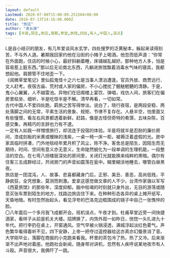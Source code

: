 ```yaml
---
layout: default
Lastmod: 2020-07-08T15:00:09.251504+00:00
date: 2016-07-13T14:16:08.000Z
title: "旅店"
author: "袁长庚"
tags: [半是,陌生,旅店,落脚,草堂,旅馆,四处,有人,中国人,误点]
---
```


L是自小结识的朋友，有几年爱谈风水玄学，四处搜罗的泛黄秘本，躲起来读得刻苦，不与外人道。暑期我回家约他在沿街的小摊子上喝酒。他忽而低声道：“你常在外面跑，住店的时候小心，最好斜躺着睡，床铺越乱越好。那种地方人多，怕是容易惹上脏东西。”那以后无论南北东西，凡躺进旅馆飘着消毒水气味的寝具，我都想起他。肩膀管不住地歪一下。  
《阅微草堂笔记》里仙狐鬼怪十之六七是当事人漂泊遭逢。官员外放、商贾远行、文人赶考。夜宿古庙、荒村或人家的偏房，不小心搅扰了魑魅魍魉的清静。于是，鬼小心翼翼，人不越雷池。异物们在旧阁楼上宴饮、弹唱，戏仿人间，旅客们在偏房里枯坐、细听，半是吃惊半是不解。清早再看，一切如常。  
古代中国人不爱四处跑，羁旅之苦写得惨淡。说白了，晓行夜宿，是两段安稳、两处落脚之间的无常，平素生活的景象、规矩、节律不复存在。人悬半空，怕里面又有些憧憬，看左右风景都透着新鲜。赶路，像是古怪但奇特的肴馔，五味杂陈，百感交集，再精巧的言辞也力有不逮。  
一定有人如我一样憎恨旅行，却流连于投宿的体验。半是将就半是忍耐的廉价房间，漆成刻板的米黄或暧昧的浅紫，一桌一椅一床一柜，被褥泛着虚假的光。房中家具临时拼凑，门外地毯经年累月积了风尘，除不净。客舍总是陌生，因陌生而无期待，时间、空间有意义亦无意义，生命陡然蜕化为一段单调的生理机能，一段整洁的空白。在七弯八拐楼层深处的房间里，关闭灯光就能换来纯粹的黑暗。偶尔有住客三五成群经过，开闭房门的声音如震荡在瓮中。糊里糊涂地睡去，哪管白昼黑夜。  
旅店是一团混沌，人、故事、悲喜都藏身门后，正邪、美丑、善恶，高尚低贱，平静疯狂，全凭想象，莫测而刺激。爱拿这感觉做文章的人不少。台湾作家骆以军写《西夏旅馆》的那些年，深度抑郁。脑中枯竭的时刻就只身外出，无目的游荡或随意买张车票到陌生的地方，找路边旅店住下来。在种种形态各异的桌上摊开纸写，天昏地暗。有时忽然抬起头，看见浮夸的巴洛克边框围成的镜子中自己一张憔悴的脸。  
〇八年震后一个多月我飞成都开会。班机误点，午夜才到。杜甫草堂近旁一间快捷酒家，看样子从前是机关大楼。招牌换了，内饰外观一如昨日，恍惚一头扎进九十年代。把行李扔在桌上，开窗通风。空气早被火锅浸透，满城浮起淡红色雾气。声色繁华看得着听不见，四下安静，上帝一把夺过遥控器给这亦真亦幻蜃景消了音。大学刚毕业，落脚在商报的小克跑来看我。杯里的茶包冷了热，热了又冷。后来渐渐不出声地对着座。他跑社会新闻，随身带对讲机，忽然有人疾呼说某地夜市有人斗殴。声音很大，我俩吓了一跳。


